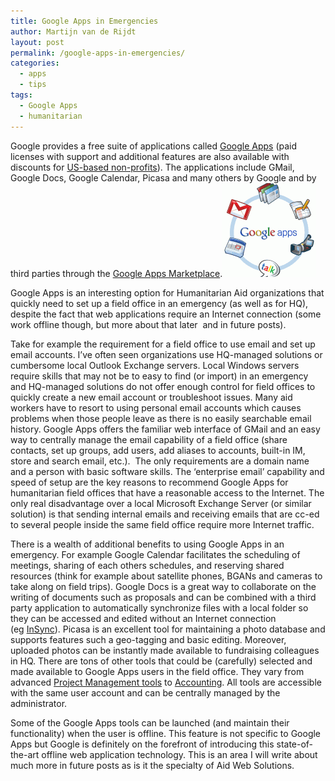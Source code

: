 ```yaml
---
title: Google Apps in Emergencies
author: Martijn van de Rijdt
layout: post
permalink: /google-apps-in-emergencies/
categories:
  - apps
  - tips
tags:
  - Google Apps
  - humanitarian
---
```

Google provides a free suite of applications called [Google Apps][1] (paid licenses with support and additional features are also available with discounts for [US-based non-profits][2]). The applications include GMail, Google Docs, Google Calendar, Picasa and many others by Google and by third parties through the [Google Apps Marketplace][3].[![Google Apps Logo][4]][5]

 [1]: http://www.google.com/apps/intl/en/group/index.html "Google Apps web site"
 [2]: http://www.google.com/apps/intl/en/nonprofit/index.html "Google Apps for Non-Profits web site"
 [3]: http://www.google.com/enterprise/marketplace/ "Google Apps Marketplace"
 [4]: ../files/2010/12/Google-Apps-logo-150x150.png
 [5]: http://www.google.com/apps/intl/en/business/index.html

Google Apps is an interesting option for Humanitarian Aid organizations that quickly need to set up a field office in an emergency (as well as for HQ), despite the fact that web applications require an Internet connection (some work offline though, but more about that later  and in future posts).

Take for example the requirement for a field office to use email and set up email accounts. I’ve often seen organizations use HQ-managed solutions or cumbersome local Outlook Exchange servers. Local Windows servers require skills that may not be to easy to find (or import) in an emergency and HQ-managed solutions do not offer enough control for field offices to quickly create a new email account or troubleshoot issues. Many aid workers have to resort to using personal email accounts which causes problems when those people leave as there is no easily searchable email history. Google Apps offers the familiar web interface of GMail and an easy way to centrally manage the email capability of a field office (share contacts, set up groups, add users, add aliases to accounts, built-in IM, store and search email, etc.).  The only requirements are a domain name and a person with basic software skills. The ‘enterprise email’ capability and speed of setup are the key reasons to recommend Google Apps for humanitarian field offices that have a reasonable access to the Internet. The only real disadvantage over a local Microsoft Exchange Server (or similar solution) is that sending internal emails and receiving emails that are cc-ed to several people inside the same field office require more Internet traffic.

There is a wealth of additional benefits to using Google Apps in an emergency. For example Google Calendar facilitates the scheduling of meetings, sharing of each others schedules, and reserving shared resources (think for example about satellite phones, BGANs and cameras to take along on field trips). Google Docs is a great way to collaborate on the writing of documents such as proposals and can be combined with a third party application to automatically synchronize files with a local folder so they can be accessed and edited without an Internet connection (eg [InSync][6]). Picasa is an excellent tool for maintaining a photo database and supports features such a geo-tagging and basic editing. Moreover, uploaded photos can be instantly made available to fundraising colleagues in HQ. There are tons of other tools that could be (carefully) selected and made available to Google Apps users in the field office. They vary from advanced [Project Management tools][7] to [Accounting][8]. All tools are accessible with the same user account and can be centrally managed by the administrator.

 [6]: https://www.insynchq.com/ "InSync"
 [7]: http://www.google.com/enterprise/marketplace/search?categoryId=6&orderBy=rating "Project Management tools in Google Apps Marketplace"
 [8]: http://www.google.com/enterprise/marketplace/search?categoryId=0&orderBy=rating "Accounting & Finance tools in Google Apps Marketplace"

Some of the Google Apps tools can be launched (and maintain their functionality) when the user is offline. This feature is not specific to Google Apps but Google is definitely on the forefront of introducing this state-of-the-art offline web application technology. This is an area I will write about much more in future posts as is it the specialty of Aid Web Solutions.
